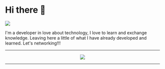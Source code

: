 # Hi there 👋
<p align="left">
  <a href="https://www.linkedin.com/in/robertadesiqueira" target="_blank">
   <img src="https://skillicons.dev/icons?i=linkedin" />
  </a>
</p>

I'm a developer in love about technology, I love to learn and exchange knowledge. Leaving here a little of what I have already developed and learned. Let's networking!!!
___________
<p align="center">
  <a href="https://skillicons.dev" target="_blank">
    <img src="https://skillicons.dev/icons?i=java,git,gitlab,docker,postgresql,mysql,python,kotlin,js,html,css,react,angular,linux&theme=light" />
  </a>
</p>

________________________

